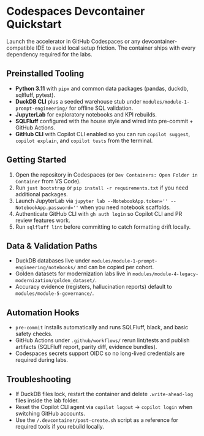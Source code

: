 # Codespaces Devcontainer Quickstart

Launch the accelerator in GitHub Codespaces or any devcontainer-compatible IDE to avoid local setup friction. The container ships with every dependency required for the labs.

## Preinstalled Tooling
- **Python 3.11** with `pipx` and common data packages (pandas, duckdb, sqlfluff, pytest).
- **DuckDB CLI** plus a seeded warehouse stub under `modules/module-1-prompt-engineering/` for offline SQL validation.
- **JupyterLab** for exploratory notebooks and KPI rebuilds.
- **SQLFluff** configured with the house style and wired into pre-commit + GitHub Actions.
- **GitHub CLI** with Copilot CLI enabled so you can run `copilot suggest`, `copilot explain`, and `copilot tests` from the terminal.

## Getting Started
1. Open the repository in Codespaces (or `Dev Containers: Open Folder in Container` from VS Code).
2. Run `just bootstrap` or `pip install -r requirements.txt` if you need additional packages.
3. Launch JupyterLab via `jupyter lab --NotebookApp.token='' --NotebookApp.password=''` when you need notebook scaffolds.
4. Authenticate GitHub CLI with `gh auth login` so Copilot CLI and PR review features work.
5. Run `sqlfluff lint` before committing to catch formatting drift locally.

## Data & Validation Paths
- DuckDB databases live under `modules/module-1-prompt-engineering/notebooks/` and can be copied per cohort.
- Golden datasets for modernization labs live in `modules/module-4-legacy-modernization/golden_dataset/`.
- Accuracy evidence (registers, hallucination reports) default to `modules/module-5-governance/`.

## Automation Hooks
- `pre-commit` installs automatically and runs SQLFluff, black, and basic safety checks.
- GitHub Actions under `.github/workflows/` rerun lint/tests and publish artifacts (SQLFluff report, parity diff, evidence bundles).
- Codespaces secrets support OIDC so no long-lived credentials are required during labs.

## Troubleshooting
- If DuckDB files lock, restart the container and delete `.write-ahead-log` files inside the lab folder.
- Reset the Copilot CLI agent via `copilot logout` -> `copilot login` when switching GitHub accounts.
- Use the `/.devcontainer/post-create.sh` script as a reference for required tools if you rebuild locally.
